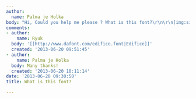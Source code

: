 ```yaml
---
author:
  name: Palma je Holka
body: "Hi, Could you help me please ? What is this font?\r\n\r\n[img:sites/default/files/old-images/tttt_4718.jpg]"
comments:
- author:
    name: Ryuk
  body: '[[http://www.dafont.com/edifice.font|Edifice]]'
  created: '2013-06-20 09:51:45'
- author:
    name: Palma je Holka
  body: Many thanks!
  created: '2013-06-20 10:11:14'
date: '2013-06-20 09:30:50'
title: What is this font?

---
```

